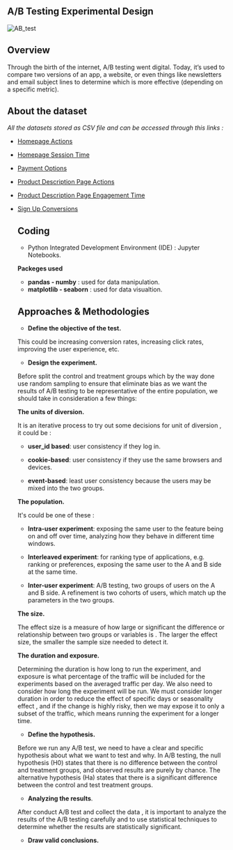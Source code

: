 ## A/B Testing Experimental Design

![AB_test](https://github.com/hayasalman/e-commerce-website-ab-test/assets/71796909/1db2a706-f3df-419f-b25d-d73cc7db2283)

## Overview

Through the birth of the internet, A/B testing went digital. Today, it’s used to compare two versions of an app, a website, or even things like newsletters and email subject lines 
to determine which is more effective (depending on a specific metric).

## About the dataset

*All the datasets stored as CSV file and can be accessed through this links :*

- [Homepage Actions](https://github.com/hayasalman/e-commerce-website-ab-test/blob/main/Datasets/ecommerce_homepage_actions.csv)
- [Homepage Session Time](https://github.com/hayasalman/e-commerce-website-ab-test/blob/main/Datasets/homepage_sessions.csv)
- [Payment Options](https://github.com/hayasalman/e-commerce-website-ab-test/blob/main/Datasets/payment_opt.csv)
- [Product Description Page Actions](https://github.com/hayasalman/e-commerce-website-ab-test/blob/main/Datasets/pdp_actions.csv)
- [Product Description Page Engagement Time](https://github.com/hayasalman/e-commerce-website-ab-test/blob/main/Datasets/pdp_engagement_time.csv)
- [Sign Up Conversions](https://github.com/hayasalman/e-commerce-website-ab-test/blob/main/Datasets/signup_conversions.csv)

  ## Coding

  -  Python Integrated Development Environment (IDE) : Jupyter Notebooks.

   **Packeges used** 
  * **pandas - numby** : used for data manipulation.
  * **matplotlib - seaborn** : used for data visualtion.

  ## Approaches & Methodologies

  - **Define the objective of the test.**

  This could be increasing conversion rates, increasing click rates, improving the user experience, etc.
    
  - **Design the experiment.**
 
  Before split the control and treatment groups which by the way done use random sampling to ensure that eliminate bias as we want the results of A/B testing to be representative of the entire population, we should take in consideration a few things:

  **The units of diversion.**
      
    It is an iterative process to try out some decisions for unit of diversion , it could be :
         
    - **user_id based**: user consistency if they log in.
            
    - **cookie-based**: user consistency if they use the same browsers and devices.
            
    - **event-based**: least user consistency because the users may be mixed into the two groups.
         
  **The population.**

  It's could be one of these :

  - **Intra-user experiment**: exposing the same user to the feature being on and off over time, analyzing how they behave in different time windows.

  - **Interleaved experiment**: for ranking type of applications, e.g. ranking or preferences, exposing the same user to the A and B side at the same time.

  - **Inter-user experiment**: A/B testing, two groups of users on the A and B side. A refinement is two cohorts of users, which match up the parameters in the two groups.
 
  **The size.**
 
  The effect size is a measure of how large or significant the difference or relationship between two groups or variables is .
  The larger the effect size, the smaller the sample size needed to detect it. 
    
  **The duration and exposure.**
    
  Determining the duration is how long to run the experiment, and exposure is what percentage of the traffic will be included for the experiments based on the averaged traffic per day.
  We also need to consider how long the experiment will be run. We must consider longer duration in order to reduce the effect of specific days or seasonality effect , and if the change
  is highly risky, then we may expose it to only a subset of the traffic, which means running the experiment for a longer time.

  - **Define the hypothesis.**
 
  Before we run any A/B test, we need to have a clear and specific hypothesis about what we want to test and why. In A/B testing, the null hypothesis (H0) states that there is no difference between the control and treatment groups,
  and observed results are purely by chance. The alternative hypothesis (Ha) states that there is a significant difference between the control and test treatment groups.
  

  - **Analyzing the results**.

  After conduct A/B test and collect the data , it is important to analyze the results of the A/B testing carefully and to use statistical techniques to determine whether the results are statistically significant.

  - **Draw valid conclusions.**

    
